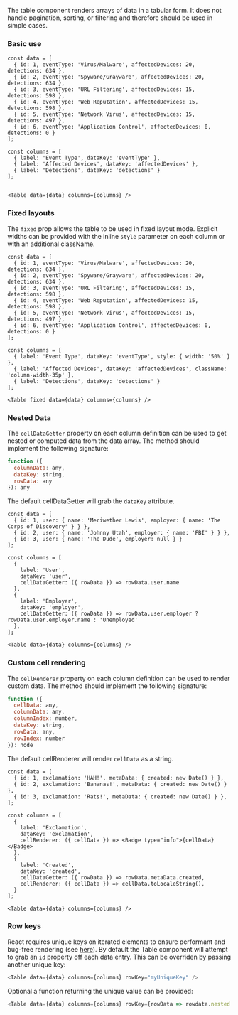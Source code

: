 The table component renders arrays of data in a tabular form. It does not handle
pagination, sorting, or filtering and therefore should be used in simple cases.

### Basic use

```
const data = [
  { id: 1, eventType: 'Virus/Malware', affectedDevices: 20, detections: 634 },
  { id: 2, eventType: 'Spyware/Grayware', affectedDevices: 20, detections: 634 },
  { id: 3, eventType: 'URL Filtering', affectedDevices: 15, detections: 598 },
  { id: 4, eventType: 'Web Reputation', affectedDevices: 15, detections: 598 },
  { id: 5, eventType: 'Network Virus', affectedDevices: 15, detections: 497 },
  { id: 6, eventType: 'Application Control', affectedDevices: 0, detections: 0 }
];

const columns = [
  { label: 'Event Type', dataKey: 'eventType' },
  { label: 'Affected Devices', dataKey: 'affectedDevices' },
  { label: 'Detections', dataKey: 'detections' }
];


<Table data={data} columns={columns} />

```

### Fixed layouts

The `fixed` prop allows the table to be used in fixed layout mode. Explicit widths can be provided
with the inline `style` parameter on each column or with an additional className.

```
const data = [
  { id: 1, eventType: 'Virus/Malware', affectedDevices: 20, detections: 634 },
  { id: 2, eventType: 'Spyware/Grayware', affectedDevices: 20, detections: 634 },
  { id: 3, eventType: 'URL Filtering', affectedDevices: 15, detections: 598 },
  { id: 4, eventType: 'Web Reputation', affectedDevices: 15, detections: 598 },
  { id: 5, eventType: 'Network Virus', affectedDevices: 15, detections: 497 },
  { id: 6, eventType: 'Application Control', affectedDevices: 0, detections: 0 }
];

const columns = [
  { label: 'Event Type', dataKey: 'eventType', style: { width: '50%' } },
  { label: 'Affected Devices', dataKey: 'affectedDevices', className: 'column-width-35p' },
  { label: 'Detections', dataKey: 'detections' }
];

<Table fixed data={data} columns={columns} />

```
### Nested Data

The `cellDataGetter` property on each column definition can be used to get nested or computed data from the data array. The method should implement the following signature:

```js static
function ({
  columnData: any,
  dataKey: string,
  rowData: any
}): any
```

The default cellDataGetter will grab the `dataKey` attribute.

```
const data = [
  { id: 1, user: { name: 'Meriwether Lewis', employer: { name: 'The Corps of Discovery' } } },
  { id: 2, user: { name: 'Johnny Utah', employer: { name: 'FBI' } } },
  { id: 3, user: { name: 'The Dude', employer: null } }
];

const columns = [
  {
    label: 'User',
    dataKey: 'user',
    cellDataGetter: ({ rowData }) => rowData.user.name
  },
  {
    label: 'Employer',
    dataKey: 'employer',
    cellDataGetter: ({ rowData }) => rowData.user.employer ? rowData.user.employer.name : 'Unemployed'
  },
];

<Table data={data} columns={columns} />

```

### Custom cell rendering

The `cellRenderer` property on each column definition can be used to render custom data. The method should implement the following signature:

```js static
function ({
  cellData: any,
  columnData: any,
  columnIndex: number,
  dataKey: string,
  rowData: any,
  rowIndex: number
}): node
```

The default cellRenderer will render `cellData` as a string.

```
const data = [
  { id: 1, exclamation: 'HAH!', metaData: { created: new Date() } },
  { id: 2, exclamation: 'Bananas!', metaData: { created: new Date() } },
  { id: 3, exclamation: 'Rats!', metaData: { created: new Date() } },
];

const columns = [
  {
    label: 'Exclamation',
    dataKey: 'exclamation',
    cellRenderer: ({ cellData }) => <Badge type="info">{cellData}</Badge>
  },
  {
    label: 'Created',
    dataKey: 'created',
    cellDataGetter: ({ rowData }) => rowData.metaData.created,
    cellRenderer: ({ cellData }) => cellData.toLocaleString(),
  }
];

<Table data={data} columns={columns} />

```

### Row keys

React requires unique keys on iterated elements to ensure performant and bug-free rendering (see [here](https://reactjs.org/docs/lists-and-keys.html#keys)). By default the Table component will attempt to grab an `id` property off each data entry. This can be overriden by passing another unique key:

```js static
<Table data={data} columns={columns} rowKey="myUniqueKey" />
```

Optional a function returning the unique value can be provided:

```js static
<Table data={data} columns={columns} rowKey={rowData => rowdata.nested.uniqueKey} />
```
